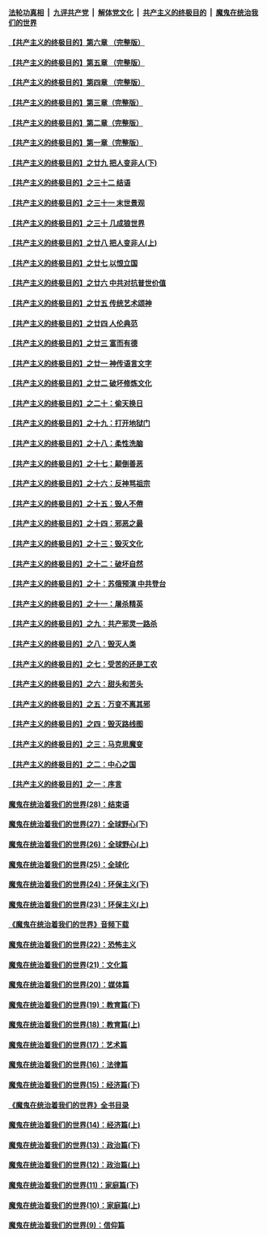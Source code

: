 

####  [法轮功真相](../../../../basic/blob/master/README.md?t=06291002) &nbsp;|&nbsp; [九评共产党](../../../../9ping.md/blob/master/README.md?t=06291002) &nbsp;|&nbsp; [解体党文化](../../../../jtdwh.md/blob/master/README.md?t=06291002)  &nbsp;|&nbsp; [共产主义的终极目的](../../../../gczydzjmd.md/blob/master/README.md?t=06291002) &nbsp;|&nbsp; [魔鬼在统治我们的世界](../../../../mgztzwmdsj.md/blob/master/README.md?t=06291002) 

#### [【共产主义的终极目的】第六章 （完整版）](../pages/nsc422/n11428913.md?t=06291002) 

#### [【共产主义的终极目的】第五章 （完整版）](../pages/nsc422/n11428912.md?t=06291002) 

#### [【共产主义的终极目的】第四章 （完整版）](../pages/nsc422/n11428907.md?t=06291002) 

#### [【共产主义的终极目的】第三章（完整版）](../pages/nsc422/n11428848.md?t=06291002) 

#### [【共产主义的终极目的】第二章（完整版）](../pages/nsc422/n11428831.md?t=06291002) 

#### [【共产主义的终极目的】第一章（完整版）](../pages/nsc422/n11417651.md?t=06291002) 

#### [【共产主义的终极目的】之廿九 把人变非人(下)](../pages/nsc422/n11344140.md?t=06291002) 

#### [【共产主义的终极目的】之三十二 结语](../pages/nsc422/n11360535.md?t=06291002) 

#### [【共产主义的终极目的】之三十一 末世景观](../pages/nsc422/n11351129.md?t=06291002) 

#### [【共产主义的终极目的】之三十 几成狼世界](../pages/nsc422/n11348280.md?t=06291002) 

#### [【共产主义的终极目的】之廿八 把人变非人(上)](../pages/nsc422/n11340492.md?t=06291002) 

#### [【共产主义的终极目的】之廿七 以恨立国](../pages/nsc422/n11336944.md?t=06291002) 

#### [【共产主义的终极目的】之廿六 中共对抗普世价值](../pages/nsc422/n11324785.md?t=06291002) 

#### [【共产主义的终极目的】之廿五 传统艺术颂神](../pages/nsc422/n11296396.md?t=06291002) 

#### [【共产主义的终极目的】之廿四 人伦典范](../pages/nsc422/n11296397.md?t=06291002) 

#### [【共产主义的终极目的】之廿三 富而有德](../pages/nsc422/n11283598.md?t=06291002) 

#### [【共产主义的终极目的】之廿一 神传语言文字](../pages/nsc422/n11263265.md?t=06291002) 

#### [【共产主义的终极目的】之廿二 破坏修炼文化](../pages/nsc422/n11245728.md?t=06291002) 

#### [【共产主义的终极目的】之二十：偷天换日](../pages/nsc422/n11238846.md?t=06291002) 

#### [【共产主义的终极目的】之十九：打开地狱门](../pages/nsc422/n11206376.md?t=06291002) 

#### [【共产主义的终极目的】之十八：柔性洗脑](../pages/nsc422/n11199994.md?t=06291002) 

#### [【共产主义的终极目的】之十七：颠倒善恶](../pages/nsc422/n11179782.md?t=06291002) 

#### [【共产主义的终极目的】之十六：反神骂祖宗](../pages/nsc422/n11166798.md?t=06291002) 

#### [【共产主义的终极目的】之十五：毁人不倦](../pages/nsc422/n11166792.md?t=06291002) 

#### [【共产主义的终极目的】之十四：邪恶之最](../pages/nsc422/n11150249.md?t=06291002) 

#### [【共产主义的终极目的】之十三：毁灭文化](../pages/nsc422/n11135227.md?t=06291002) 

#### [【共产主义的终极目的】之十二：破坏自然](../pages/nsc422/n11135214.md?t=06291002) 

#### [【共产主义的终极目的】之十：苏俄预演 中共登台](../pages/nsc422/n11118424.md?t=06291002) 

#### [【共产主义的终极目的】之十一：屠杀精英](../pages/nsc422/n11118442.md?t=06291002) 

#### [【共产主义的终极目的】之九：共产邪灵一路杀](../pages/nsc422/n11114139.md?t=06291002) 

#### [【共产主义的终极目的】之八：毁灭人类](../pages/nsc422/n11108503.md?t=06291002) 

#### [【共产主义的终极目的】之七：受苦的还是工农](../pages/nsc422/n11101809.md?t=06291002) 

#### [【共产主义的终极目的】之六：甜头和苦头](../pages/nsc422/n11096971.md?t=06291002) 

#### [【共产主义的终极目的】之五：万变不离其邪](../pages/nsc422/n11091285.md?t=06291002) 

#### [【共产主义的终极目的】之四：毁灭路线图](../pages/nsc422/n11086284.md?t=06291002) 

#### [【共产主义的终极目的】之三：马克思魔变](../pages/nsc422/n11061941.md?t=06291002) 

#### [【共产主义的终极目的】之二：中心之国](../pages/nsc422/n11047728.md?t=06291002) 

#### [【共产主义的终极目的】之一：序言](../pages/nsc422/n11086077.md?t=06291002) 

#### [魔鬼在统治着我们的世界(28)：结束语](../pages/nsc422/n10936246.md?t=06291002) 

#### [魔鬼在统治着我们的世界(27)：全球野心(下)](../pages/nsc422/n10928319.md?t=06291002) 

#### [魔鬼在统治着我们的世界(26)：全球野心(上)](../pages/nsc422/n10900318.md?t=06291002) 

#### [魔鬼在统治着我们的世界(25)：全球化](../pages/nsc422/n10788205.md?t=06291002) 

#### [魔鬼在统治着我们的世界(24)：环保主义(下)](../pages/nsc422/n10695307.md?t=06291002) 

#### [魔鬼在统治着我们的世界(23)：环保主义(上)](../pages/nsc422/n10688613.md?t=06291002) 

#### [《魔鬼在统治着我们的世界》音频下载](../pages/nsc422/n10635553.md?t=06291002) 

#### [魔鬼在统治着我们的世界(22)：恐怖主义](../pages/nsc422/n10614727.md?t=06291002) 

#### [魔鬼在统治着我们的世界(21)：文化篇](../pages/nsc422/n10597706.md?t=06291002) 

#### [魔鬼在统治着我们的世界(20)：媒体篇](../pages/nsc422/n10586579.md?t=06291002) 

#### [魔鬼在统治着我们的世界(19)：教育篇(下)](../pages/nsc422/n10564808.md?t=06291002) 

#### [魔鬼在统治着我们的世界(18)：教育篇(上)](../pages/nsc422/n10526970.md?t=06291002) 

#### [魔鬼在统治着我们的世界(17)：艺术篇](../pages/nsc422/n10499093.md?t=06291002) 

#### [魔鬼在统治着我们的世界(16)：法律篇](../pages/nsc422/n10485969.md?t=06291002) 

#### [魔鬼在统治着我们的世界(15)：经济篇(下)](../pages/nsc422/n10469975.md?t=06291002) 

#### [《魔鬼在统治着我们的世界》全书目录](../pages/nsc422/n10464261.md?t=06291002) 

#### [魔鬼在统治着我们的世界(14)：经济篇(上)](../pages/nsc422/n10457370.md?t=06291002) 

#### [魔鬼在统治着我们的世界(13)：政治篇(下)](../pages/nsc422/n10448270.md?t=06291002) 

#### [魔鬼在统治着我们的世界(12)：政治篇(上)](../pages/nsc422/n10444576.md?t=06291002) 

#### [魔鬼在统治着我们的世界(11)：家庭篇(下)](../pages/nsc422/n10440961.md?t=06291002) 

#### [魔鬼在统治着我们的世界(10)：家庭篇(上)](../pages/nsc422/n10435448.md?t=06291002) 

#### [魔鬼在统治着我们的世界(9)：信仰篇](../pages/nsc422/n10432159.md?t=06291002) 

